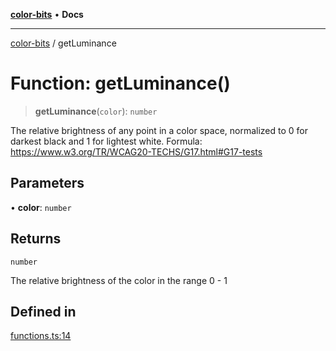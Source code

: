 [**color-bits**](../README.md) • **Docs**

***

[color-bits](../README.md) / getLuminance

# Function: getLuminance()

> **getLuminance**(`color`): `number`

The relative brightness of any point in a color space, normalized to 0 for
darkest black and 1 for lightest white.
Formula: https://www.w3.org/TR/WCAG20-TECHS/G17.html#G17-tests

## Parameters

• **color**: `number`

## Returns

`number`

The relative brightness of the color in the range 0 - 1

## Defined in

[functions.ts:14](https://github.com/romgrk/color-bits/blob/fe184912ae718a47d92a2c4c68ad2db37ba77f3a/src/functions.ts#L14)
